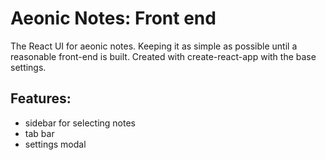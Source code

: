 # Aeonic Notes: Front end

The React UI for aeonic notes. Keeping it as simple as possible until a reasonable front-end is built. Created with create-react-app with the base settings. 

## Features:
- sidebar for selecting notes
- tab bar
- settings modal
